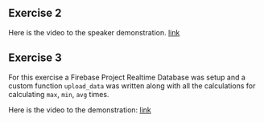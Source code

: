 ## Exercise 2

Here is the video to the speaker demonstration.
[link](https://drive.google.com/file/d/18v7cQM5fl6i1JuDIhGMYA5QTOK_L-KaH/view?usp=sharing)

## Exercise 3

For this exercise a Firebase Project Realtime Database was setup and a custom function `upload_data` was written along with all the calculations for calculating `max`, `min`, `avg` times. 

Here is the video to the demonstration:
[link](https://drive.google.com/file/d/1lplK-i8CQx83q7dagnD7ccebtobRXk7m/view?usp=sharing)